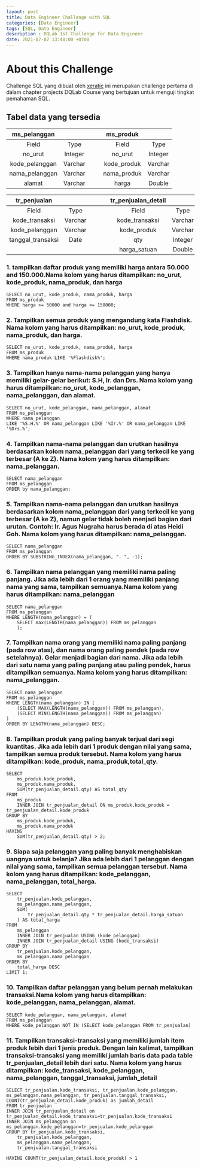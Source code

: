 ```yaml
---
layout: post
title: Data Engineer Challenge with SQL
categories: [Data Engineer]
tags: [SQL, Data Engineer]
description : DQLab 1st Challenge for Data Engineer
date: 2021-07-07 13:48:00 +0700
---
```



# About this Challenge  
Challenge SQL yang dibuat oleh [xeratic](https://www.phi-integration.com/) ini merupakan challenge pertama di dalam chapter projects DQLab Course yang bertujuan untuk menguji tingkat pemahaman SQL.

## Tabel data yang tersedia  

|  ms_pelanggan  |         |   |   |  ms_produk  |         |
|:--------------:|:-------:|:-:|:-:|:-----------:|:-------:|
|      Field     |   Type  |   |   |    Field    |   Type  |
| no_urut        | Integer |   |   | no_urut     | Integer |
| kode_pelanggan | Varchar |   |   | kode_produk | Varchar |
| nama_pelanggan | Varchar |   |   | nama_produk | Varchar |
| alamat         | Varchar |   |   | harga       | Double  |  



|    tr_penjualan   |         |   |   |   | tr_penjualan_detail |         |
|:-----------------:|:-------:|:-:|:-:|---|:-------------------:|:-------:|
| Field             | Type    |   |   |   |        Field        |   Type  |
| kode_transaksi    | Varchar |   |   |   | kode_transaksi      | Varchar |
| kode_pelanggan    | Varchar |   |   |   | kode_produk         | Varchar |
| tanggal_transaksi | Date    |   |   |   | qty                 | Integer |
|                   |         |   |   |   | harga_satuan        | Double  |

### 1. tampilkan daftar produk yang memiliki harga antara 50.000 and 150.000.Nama kolom yang harus ditampilkan: no_urut, kode_produk, nama_produk, dan harga  
```
SELECT no_urut, kode_produk, nama_produk, harga 
FROM ms_produk
WHERE harga >= 50000 and harga <= 150000;
```
### 2. Tampilkan semua produk yang mengandung kata Flashdisk. Nama kolom yang harus ditampilkan: no_urut, kode_produk, nama_produk, dan harga.

```
SELECT no_urut, kode_produk, nama_produk, harga 
FROM ms_produk 
WHERE nama_produk LIKE '%Flashdisk%';
```
### 3. Tampilkan hanya nama-nama pelanggan yang hanya memiliki gelar-gelar berikut: S.H, Ir. dan Drs. Nama kolom yang harus ditampilkan: no_urut, kode_pelanggan, nama_pelanggan, dan alamat.  
```
SELECT no_urut, kode_pelanggan, nama_pelanggan, alamat 
FROM ms_pelanggan 
WHERE nama_pelanggan 
LIKE '%S.H.%' OR nama_pelanggan LIKE '%Ir.%' OR nama_pelanggan LIKE '%Drs.%';
```
### 4. Tampilkan nama-nama pelanggan dan urutkan hasilnya berdasarkan kolom nama_pelanggan dari yang terkecil ke yang terbesar (A ke Z). Nama kolom yang harus ditampilkan: nama_pelanggan.  
```
SELECT nama_pelanggan 
FROM ms_pelanggan 
ORDER by nama_pelanggan;
```
### 5. Tampilkan nama-nama pelanggan dan urutkan hasilnya berdasarkan kolom nama_pelanggan dari yang terkecil ke yang terbesar (A ke Z), namun gelar tidak boleh menjadi bagian dari urutan. Contoh: Ir. Agus Nugraha harus berada di atas Heidi Goh. Nama kolom yang harus ditampilkan: nama_pelanggan.
```
SELECT nama_pelanggan 
FROM ms_pelanggan 
ORDER BY SUBSTRING_INDEX(nama_pelanggan, ". ", -1);
```
### 6. Tampilkan nama pelanggan yang memiliki nama paling panjang. Jika ada lebih dari 1 orang yang memiliki panjang nama yang sama, tampilkan semuanya.Nama kolom yang harus ditampilkan: nama_pelanggan
```
SELECT nama_pelanggan 
FROM ms_pelanggan 
WHERE LENGTH(nama_pelanggan) = (
    SELECT max(LENGTH(nama_pelanggan)) FROM ms_pelanggan
    );
```
### 7. Tampilkan nama orang yang memiliki nama paling panjang (pada row atas), dan nama orang paling pendek (pada row setelahnya). Gelar menjadi bagian dari nama. Jika ada lebih dari satu nama yang paling panjang atau paling pendek, harus ditampilkan semuanya. Nama kolom yang harus ditampilkan: nama_pelanggan.
```
SELECT nama_pelanggan 
FROM ms_pelanggan 
WHERE LENGTH(nama_pelanggan) IN (
    (SELECT MAX(LENGTH(nama_pelanggan)) FROM ms_pelanggan),
    (SELECT MIN(LENGTH(nama_pelanggan)) FROM ms_pelanggan)
) 
ORDER BY LENGTH(nama_pelanggan) DESC;
```
### 8. Tampilkan produk yang paling banyak terjual dari segi kuantitas. Jika ada lebih dari 1 produk dengan nilai yang sama, tampilkan semua produk tersebut. Nama kolom yang harus ditampilkan: kode_produk, nama_produk,total_qty.
```
SELECT
    ms_produk.kode_produk,
    ms_produk.nama_produk,
    SUM(tr_penjualan_detail.qty) AS total_qty
FROM
    ms_produk
    INNER JOIN tr_penjualan_detail ON ms_produk.kode_produk = tr_penjualan_detail.kode_produk
GROUP BY
    ms_produk.kode_produk,
    ms_produk.nama_produk
HAVING
    SUM(tr_penjualan_detail.qty) > 2;
```
### 9. Siapa saja pelanggan yang paling banyak menghabiskan uangnya untuk belanja? Jika ada lebih dari 1 pelanggan dengan nilai yang sama, tampilkan semua pelanggan tersebut. Nama kolom yang harus ditampilkan: kode_pelanggan, nama_pelanggan, total_harga.
```
SELECT
    tr_penjualan.kode_pelanggan,
    ms_pelanggan.nama_pelanggan,
    SUM(
        tr_penjualan_detail.qty * tr_penjualan_detail.harga_satuan
    ) AS total_harga
FROM
    ms_pelanggan
    INNER JOIN tr_penjualan USING (kode_pelanggan)
    INNER JOIN tr_penjualan_detail USING (kode_transaksi)
GROUP BY
    tr_penjualan.kode_pelanggan,
    ms_pelanggan.nama_pelanggan
ORDER BY
    total_harga DESC 
LIMIT 1;
```
### 10. Tampilkan daftar pelanggan yang belum pernah melakukan transaksi.Nama kolom yang harus ditampilkan: kode_pelanggan, nama_pelanggan, alamat.  
```
SELECT kode_pelanggan, nama_pelanggan, alamat
FROM ms_pelanggan
WHERE kode_pelanggan NOT IN (SELECT kode_pelanggan FROM tr_penjualan)
```
### 11. Tampilkan transaksi-transaksi yang memiliki jumlah item produk lebih dari 1 jenis produk. Dengan lain kalimat, tampilkan transaksi-transaksi yang memiliki jumlah baris data pada table tr_penjualan_detail lebih dari satu. Nama kolom yang harus ditampilkan:  kode_transaksi, kode_pelanggan, nama_pelanggan, tanggal_transaksi, jumlah_detail

```
SELECT tr_penjualan.kode_transaksi, tr_penjualan.kode_pelanggan, ms_pelanggan.nama_pelanggan, tr_penjualan.tanggal_transaksi, COUNT(tr_penjualan_detail.kode_produk) as jumlah_detail	
FROM tr_penjualan 
INNER JOIN tr_penjualan_detail on tr_penjualan_detail.kode_transaksi=tr_penjualan.kode_transaksi
INNER JOIN ms_pelanggan on ms_pelanggan.kode_pelanggan=tr_penjualan.kode_pelanggan
GROUP BY tr_penjualan.kode_transaksi,
    tr_penjualan.kode_pelanggan,
    ms_pelanggan.nama_pelanggan,
    tr_penjualan.tanggal_transaksi

HAVING COUNT(tr_penjualan_detail.kode_produk) > 1
```